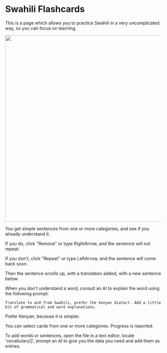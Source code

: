 # Swahili Flashcards

This is a page which allows you to practice Swahili in a very uncomplicated way, so you can focus on learning. 

<img src="https://github.com/user-attachments/assets/2495b776-6483-4f6b-bff3-d7165043ebb7" width="600">

You get simple sentences from one or more categories, and see if you already understand it. 

If you do, click "Remove" or type RightArrow, and the sentence will not repeat. 

If you don't, click "Repeat" or type LeftArrow, and the sentence will come back soon. 

Then the sentence scrolls up, with a translation added, with a new sentence below. 

When you don't understand a word, consult an AI to explain the word using the following prompt: 

    Translate to and from Swahili, prefer the kenyan dialect. Add a little bit of grammatical and word explanations.

Prefer Kenyan, because it is simpler. 

You can select cards from one or more categories. Progress is reported. 

To add words or sentences, open the file in a text editor, locate 'vocabulary[]', prompt an AI to give you the data you need and add them as entries. 


